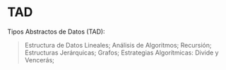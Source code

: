# TAD
Tipos Abstractos de Datos (TAD):
> Estructura de Datos Lineales;
> Análisis de Algoritmos;
> Recursión;
> Estructuras Jerárquicas;
> Grafos;
> Estrategias Algorítmicas: Divide y Vencerás;
